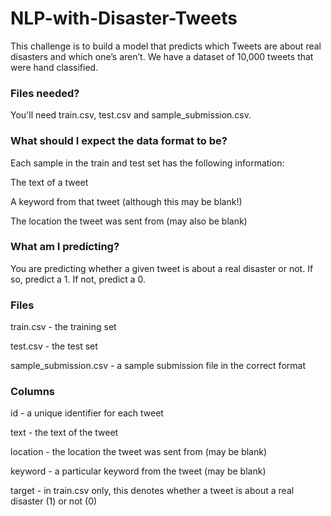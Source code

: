 # NLP-with-Disaster-Tweets
This challenge is to build a model that predicts which Tweets are about real disasters and which one’s aren’t. We have a dataset of 10,000 tweets that were hand classified.

### Files needed?
You'll need train.csv, test.csv and sample_submission.csv.

### What should I expect the data format to be?
Each sample in the train and test set has the following information:

The text of a tweet

A keyword from that tweet (although this may be blank!)

The location the tweet was sent from (may also be blank)

### What am I predicting?
You are predicting whether a given tweet is about a real disaster or not. If so, predict a 1. If not, predict a 0.

### Files
train.csv - the training set

test.csv - the test set

sample_submission.csv - a sample submission file in the correct format

### Columns
id - a unique identifier for each tweet

text - the text of the tweet

location - the location the tweet was sent from (may be blank)

keyword - a particular keyword from the tweet (may be blank)

target - in train.csv only, this denotes whether a tweet is about a real disaster (1) or not (0)
